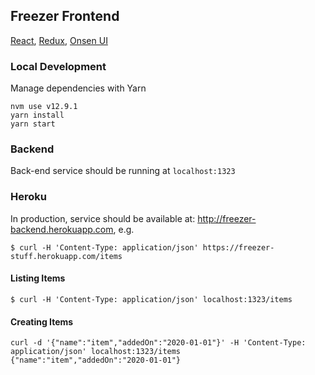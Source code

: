 ## Freezer Frontend

[React](https://reactjs.org/), [Redux](https://redux.js.org/), [Onsen UI](https://onsen.io/)

### Local Development

Manage dependencies with Yarn

```
nvm use v12.9.1
yarn install
yarn start
```

### Backend

Back-end service should be running at `localhost:1323`


### Heroku

In production, service should be available at: <http://freezer-backend.herokuapp.com>, e.g.

```
$ curl -H 'Content-Type: application/json' https://freezer-stuff.herokuapp.com/items
```


#### Listing Items

```
$ curl -H 'Content-Type: application/json' localhost:1323/items
```

#### Creating Items

```
curl -d '{"name":"item","addedOn":"2020-01-01"}' -H 'Content-Type: application/json' localhost:1323/items
{"name":"item","addedOn":"2020-01-01"}
```

